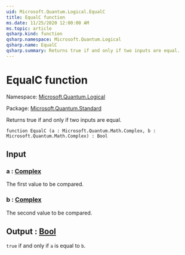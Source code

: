 ```yaml
---
uid: Microsoft.Quantum.Logical.EqualC
title: EqualC function
ms.date: 11/25/2020 12:00:00 AM
ms.topic: article
qsharp.kind: function
qsharp.namespace: Microsoft.Quantum.Logical
qsharp.name: EqualC
qsharp.summary: Returns true if and only if two inputs are equal.
---
```


# EqualC function

Namespace: [Microsoft.Quantum.Logical](xref:Microsoft.Quantum.Logical)

Package: [Microsoft.Quantum.Standard](https://nuget.org/packages/Microsoft.Quantum.Standard)


Returns true if and only if two inputs are equal.

```qsharp
function EqualC (a : Microsoft.Quantum.Math.Complex, b : Microsoft.Quantum.Math.Complex) : Bool
```


## Input

### a : [Complex](xref:Microsoft.Quantum.Math.Complex)

The first value to be compared.


### b : [Complex](xref:Microsoft.Quantum.Math.Complex)

The second value to be compared.



## Output : [Bool](xref:microsoft.quantum.lang-ref.bool)

`true` if and only if `a` is equal to `b`.